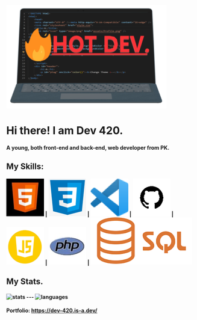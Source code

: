 <img src="assets/Favicon.png">
<h1>Hi there! I am Dev 420.</h1>
<h4>A young, both front-end and back-end, web developer from PK.</h4>
<h2>My Skills:</h2>
<h4><img src="assets/HTML.jpg"> | <img src="assets/CSS.png"> | <img src="assets/VS CODE.png"> | <img src="assets/Github.png"> | <img src="assets/js.png"> | <img src="assets/php.jpg"> | <img src="assets/sql.png"></h4>
<h2>My Stats.</h2>
<h4><img src="https://github-readme-stats.vercel.app/api?username=Dev-420&show_icons=true&theme=algolia" alt="stats"/> --- 
<img src="https://github-readme-stats.vercel.app/api/top-langs/?username=Dev-420&theme=radical&hide=c,objective-c,nim" alt="languages"/></h4>
<h4>Portfolio: <a href="https://dev-420.is-a.dev/">https://dev-420.is-a.dev/</a></h4>
